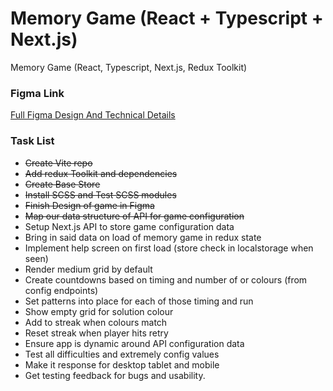 # Memory Game (React + Typescript + Next.js)
Memory Game (React, Typescript, Next.js, Redux Toolkit)

### Figma Link
[Full Figma Design And Technical Details](https://www.figma.com/design/1ajIDGUNbZ6kH3JgDBj0Fh/Memory-Game?node-id=0-1&t=cwOJGSE2bAdZOWp8-1)

### Task List
- ~~Create Vite repo~~
- ~~Add redux Toolkit and dependencies~~
- ~~Create Base Store~~
- ~~Install SCSS and Test SCSS modules~~
- ~~Finish Design of game in Figma~~
- ~~Map our data structure of API for game configuration~~
- Setup Next.js API to store game configuration data 
- Bring in said data on load of memory game in redux state
- Implement help screen on first load (store check in localstorage when seen)
- Render medium grid by default
- Create countdowns based on timing and number of or colours (from config endpoints)
- Set patterns into place for each of those timing and run
- Show empty grid for solution colour
- Add to streak when colours match
- Reset streak when player hits retry
- Ensure app is dynamic around API configuration data
- Test all difficulties and extremely config values
- Make it response for desktop tablet and mobile
- Get testing feedback for bugs and usability.
